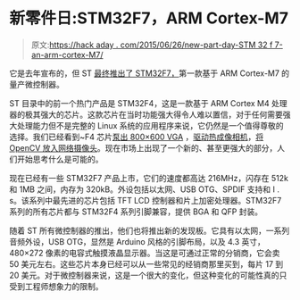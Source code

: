 # 新零件日:STM32F7，ARM Cortex-M7

> 原文:[https://hack aday . com/2015/06/26/new-part-day-STM 32 f 7-an-arm-cortex-M7/](https://hackaday.com/2015/06/26/new-part-day-stm32f7-an-arm-cortex-m7/)

它是去年宣布的，但 ST [最终推出了 STM32F7，](http://www.st.com/web/en/press/p3701)第一款基于 ARM Cortex-M7 的量产微控制器。

ST 目录中的前一个热门产品是 STM32F4，这是一款基于 ARM Cortex M4 处理器的极其强大的芯片。这款芯片在当时功能强大得令人难以置信，对于任何需要强大处理能力但不是完整的 Linux 系统的应用程序来说，它仍然是一个值得尊敬的选择。我们已经看到~F4 芯片[泵出 800×600 VGA](http://hackaday.com/2015/06/07/better-vga-on-the-stm32f4/) ，[驱动热成像相机](http://hackaday.com/2014/11/24/simple-thermal-imager-with-a-lepton-module/)，[将 OpenCV 放入网络摄像头](http://hackaday.com/2013/12/08/openmv-the-camera-for-your-next-project/)。现在市场上出现了一个新的、甚至更强大的部分，人们开始思考什么是可能的。

现在已经有一些 STM32F7 产品上市，它们的速度都高达 216MHz，闪存在 512k 和 1MB 之间，内存为 320kB。外设包括以太网、USB OTG、SPDIF 支持和 I . s。该系列中最先进的芯片包括 TFT LCD 控制器和片上加密处理器。STM32F7 系列的所有芯片都与 STM32F4 系列引脚兼容，提供 BGA 和 QFP 封装。

随着 ST 所有微控制器的推出，他们也将推出新的发现板。它具有以太网，一系列音频外设，USB OTG，显然是 Arduino 风格的引脚布局，以及 4.3 英寸，480×272 像素的电容式触摸液晶显示器。当这是可通过正常的分销商，它会卖 50 美元左右。这些芯片本身已经可以从一些常见的经销商那里买到，每片 17 到 20 美元。对于微控制器来说，这是一个很大的变化，但这种变化的可能性真的只受到工程师想象力的限制。